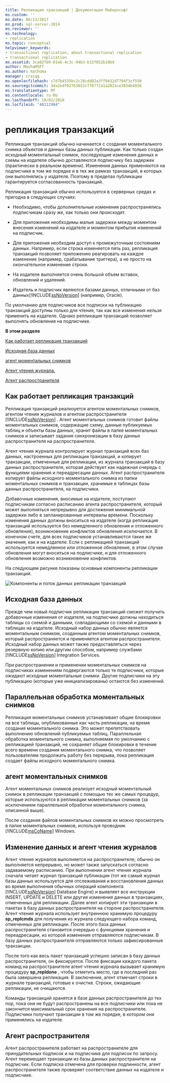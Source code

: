 ```yaml
---
title: Репликация транзакций | Документация Майкрософт
ms.custom: ''
ms.date: 06/13/2017
ms.prod: sql-server-2014
ms.reviewer: ''
ms.technology:
- replication
ms.topic: conceptual
helpviewer_keywords:
- transactional replication, about transactional replication
- transactional replication
ms.assetid: 3ca82fb9-81e6-4c3c-94b3-b15f852b18bd
author: MashaMSFT
ms.author: mathoma
manager: craigg
ms.openlocfilehash: c7d7b4535bc2c28cdd02a3ff9432d7794f3cf550
ms.sourcegitcommit: 3da2edf82763852cff6772a1a282ace3034b4936
ms.translationtype: MT
ms.contentlocale: ru-RU
ms.lasthandoff: 10/02/2018
ms.locfileid: "48112984"
---
```

# <a name="transactional-replication"></a>репликация транзакций
  Репликация транзакций обычно начинается с создания моментального снимка объектов и данных базы данных публикации. Как только создан исходный моментальный снимок, последующие изменения данных и схемы на издателе обычно доставляются подписчику без задержек (практически в реальном времени). Изменения данных применяются на подписчике в том же порядке и в тех же рамках транзакций, в которых они выполнялись у издателя. Поэтому в пределах публикации гарантируется согласованность транзакций.  
  
 Репликация транзакций обычно используется в серверных средах и пригодна в следующих случаях:  
  
-   Необходимо, чтобы дополнительные изменения распространялись подписчикам сразу же, как только они происходят.  
  
-   Для приложения необходимы малые задержки между моментом внесения изменений на издателе и моментом прибытия изменений на подписчик.  
  
-   Для приложения необходим доступ к промежуточным состояниям данных. Например, если строка изменяется пять раз, репликация транзакций позволяет приложению реагировать на каждое изменение (например, срабатывание триггера), а не просто на окончательное изменение строки.  
  
-   На издателе выполняется очень большой объем вставок, обновлений и удалений.  
  
-   Издатель и подписчик являются базами данных, отличными от баз данных[!INCLUDE[ssNoVersion](../../../includes/ssnoversion-md.md)] (например, Oracle).  
  
 По умолчанию для подписчиков все подписки на публикацию транзакций доступны только для чтения, так как все изменения нельзя применить на издателе. Однако репликация транзакций позволяет выполнять обновления на подписчике.  
  
 **В этом разделе**  
  
 [Как работает репликация транзакций](#HowWorks)  
  
 [Исходная база данных](#Dataset)  
  
 [агент моментальных снимков](#SnapshotAgent)  
  
 [Агент чтения журнала.](#LogReaderAgent)  
  
 [Агент распространителя](#DistributionAgent)  
  
##  <a name="HowWorks"></a> Как работает репликация транзакций  
 Репликация транзакций реализуется агентом моментальных снимков, агентом чтения журналов и агентом распространителя [!INCLUDE[ssNoVersion](../../../includes/ssnoversion-md.md)] . Агент моментальных снимков готовит файлы моментальных снимков, содержащие схему, данные публикуемых таблиц и объекты базы данных, хранит файлы в папке моментальных снимков и записывает задания синхронизации в базу данных распространителя на распространителе.  
  
 Агент чтения журнала контролирует журнал транзакций всех баз данных, настроенных для репликации транзакций, и копирует транзакции, отмеченные для репликации, из журнала транзакций в базу данных распространителя, которая действует как надежная очередь с функциями хранения и переадресации данных. Агент распространителя копирует файлы исходного моментального снимка из папки моментальных снимков и транзакции, хранимые в таблицах базы данных распространителя, на подписчики.  
  
 Добавочные изменения, вносимые на издателе, поступают подписчикам согласно расписанию агента распространителя, который может выполняться непрерывно для достижения минимальной задержки либо в запланированные интервалы времени. Поскольку изменения данных должны вноситься на издателе (когда репликация транзакций используется без немедленного обновления и отложенного обновления), возникновение конфликтов обновления исключается. В конечном счете, для всех подписчиков устанавливаются такие же значения, как и на издателе. Если с репликацией транзакций используется немедленное или отложенное обновление, в этом случае обновления могут вноситься на подписчике, и для отложенного обновления возможно возникновение конфликтов.  
  
 На следующем рисунке показаны основные компоненты репликации транзакций.  
  
 ![Компоненты и поток данных репликации транзакций](../media/trnsact.gif "Компоненты и поток данных репликации транзакций")  
  
##  <a name="Dataset"></a> Исходная база данных  
 Прежде чем новый подписчик репликации транзакций сможет получить добавочные изменения от издателя, на подписчике должны находиться таблицы со схемой и данными, совпадающими со схемой и данными в таблицах на издателе. Исходный набор данных обычно является моментальным снимком, созданным агентом моментальных снимков, который распространяется и применяется агентом распространителя. Исходный набор данных может также предоставляться через резервную копию или другим способом, например службами [!INCLUDE[ssNoVersion](../../../includes/ssnoversion-md.md)] Integration Services.  
  
 При распространении и применении моментальных снимков на подписчиках изменениям подвергаются только те подписчики, которые ожидают исходные моментальные снимки. Другие подписчики на эту публикацию (которые уже инициализированы) остаются без изменений.  
  
## <a name="concurrent-snapshot-processing"></a>Параллельная обработка моментальных снимков  
 Репликация моментальных снимков устанавливает общие блокировки на все таблицы, опубликованные как часть репликации, на время создания моментального снимка. Это может препятствовать выполнению обновлений публикуемых таблиц. Параллельная обработка моментального снимка, выполняемая по умолчанию с репликацией транзакций, не сохраняет общие блокировки в течение всего времени создания моментального снимка, что позволяет пользователям продолжать работу без перерыва, пока репликация создает файлы исходного моментального снимка.  
  
##  <a name="SnapshotAgent"></a> агент моментальных снимков  
 Агент моментальных снимков реализует исходный моментальный снимок в репликации транзакций с помощью тех же самых процедур, которые используются в репликации моментальных снимков (за исключением параллельной обработки моментального снимка, описанной выше).  
  
 После создания файлов моментальных снимков их можно просмотреть в папке моментальных снимков, используя проводник [!INCLUDE[msCoName](../../../includes/msconame-md.md)] Windows.  
  
##  <a name="LogReaderAgent"></a> Изменение данных и агент чтения журналов  
 Агент чтения журналов выполняется на распространителе; обычно он выполняется непрерывно, но может также запускаться согласно задаваемому расписанию. При выполнении агент чтения журнала сначала читает журнал транзакций публикации (тот же самый журнал базы данных используется для отслеживания и восстановления данных во время выполнения обычных операций компонента [!INCLUDE[ssNoVersion](../../../includes/ssnoversion-md.md)] Database Engine) и выявляет все инструкции INSERT, UPDATE и DELETE или другие изменения данных в транзакциях, отмеченных для репликации. Далее агент копирует эти транзакции в пакетах в базу данных распространителя на стороне распространителя. Агент чтения журнала использует внутреннюю хранимую процедуру **sp_replcmds** для получения из журнала следующего набора команд, отмеченных для репликации. После этого база данных распространителя становится очередью с функциями хранения и переадресации, из которой изменения отправляются подписчикам. В базу данных распространителя отправляются только зафиксированные транзакции.  
  
 После того как весь пакет транзакций успешно записан в базу данных распространителя, он фиксируется. После фиксации каждого пакета команд на распространителе агент чтения журнала вызывает хранимую процедуру **sp_repldone** , чтобы отметить место, где в последний раз была завершена репликация. В заключение, агент отмечает строки в журнале транзакций, готовые к очистке. Строки, ожидающие репликации, не очищаются.  
  
 Команды транзакций хранятся в базе данных распространителя до тех пор, пока они не будут распространены на все подписчики или пока не закончится максимальный срок хранения на распространителе. Подписчики получают транзакции в том же порядке, в котором они применялись на издателе.  
  
##  <a name="DistributionAgent"></a> Агент распространителя  
 Агент распространителя работает на распространителе для принудительных подписок и на подписчике для подписок по запросу. Агент перемещает транзакции из базы данных распространителя на подписчик. Если подписка отмечена для проверки подлинности, агент распространителя также проверяет соответствие данных на издателе и подписчике.  
  
  
